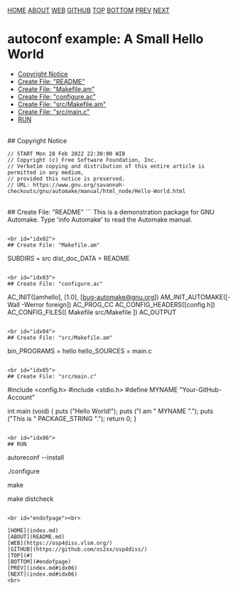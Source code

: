 ---
---

[HOME](index.md)
[ABOUT](README.md)
[WEB](https://osp4diss.vlsm.org/)
[GITHUB](https://github.com/os2xx/osp4diss/)
[TOP](#)
[BOTTOM](#endofpage)
[PREV](index.md#idx06)
[NEXT](index.md#idx06)

# autoconf example: A Small Hello World

* [Copyright Notice](#idx00)
* [Create File: "README"](#idx01)
* [Create File: "Makefile.am"](#idx02)
* [Create File: "configure.ac"](#idx03)
* [Create File: "src/Makefile.am"](#idx04)
* [Create File: "src/main.c"](#idx05)
* [RUN](#idx06)

<br id="idx00">
## Copyright Notice

```
// START Mon 28 Feb 2022 22:30:00 WIB
// Copyright (c) Free Software Foundation, Inc.
// Verbatim copying and distribution of this entire article is permitted in any medium, 
// provided this notice is preserved.
// URL: https://www.gnu.org/savannah-checkouts/gnu/automake/manual/html_node/Hello-World.html

```

<br id="idx01">
## Create File: "README"
```
This is a demonstration package for GNU Automake.
Type 'info Automake' to read the Automake manual.

```

<br id="idx02">
## Create File: "Makefile.am"
```
SUBDIRS = src
dist_doc_DATA = README

```

<br id="idx03">
## Create File: "configure.ac"
```
AC_INIT([amhello], [1.0], [bug-automake@gnu.org])
AM_INIT_AUTOMAKE([-Wall -Werror foreign])
AC_PROG_CC
AC_CONFIG_HEADERS([config.h])
AC_CONFIG_FILES([
   Makefile
   src/Makefile
])
AC_OUTPUT

```

<br id="idx04">
## Create File: "src/Makefile.am"
```
bin_PROGRAMS = hello
hello_SOURCES = main.c

```

<br id="idx05">
## Create File: "src/main.c"
```
#include <config.h>
#include <stdio.h>
#define  MYNAME "Your-GitHub-Account"

int
main (void)
{
  puts ("Hello World!");
  puts ("I am " MYNAME ".");
  puts ("This is " PACKAGE_STRING ".");
  return 0;
}

```

<br id="idx06">
## RUN
```
autoreconf --install

./configure

make

make distcheck

```

<br id="endofpage"><br>

[HOME](index.md)
[ABOUT](README.md)
[WEB](https://osp4diss.vlsm.org/)
[GITHUB](https://github.com/os2xx/osp4diss/)
[TOP](#)
[BOTTOM](#endofpage)
[PREV](index.md#idx06)
[NEXT](index.md#idx06)
<br>

